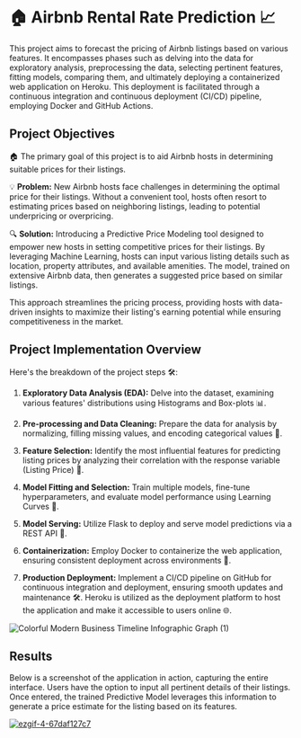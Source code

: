 
# 🏠 Airbnb Rental Rate Prediction 📈

This project aims to forecast the pricing of Airbnb listings based on various features. It encompasses phases such as delving into the data for exploratory analysis, preprocessing the data, selecting pertinent features, fitting models, comparing them, and ultimately deploying a containerized web application on Heroku. This deployment is facilitated through a continuous integration and continuous deployment (CI/CD) pipeline, employing Docker and GitHub Actions.


## Project Objectives

🏠 The primary goal of this project is to aid Airbnb hosts in determining suitable prices for their listings.

💡 **Problem:** New Airbnb hosts face challenges in determining the optimal price for their listings. Without a convenient tool, hosts often resort to estimating prices based on neighboring listings, leading to potential underpricing or overpricing.

🔍 **Solution:** Introducing a Predictive Price Modeling tool designed to empower new hosts in setting competitive prices for their listings. By leveraging Machine Learning, hosts can input various listing details such as location, property attributes, and available amenities. The model, trained on extensive Airbnb data, then generates a suggested price based on similar listings.

This approach streamlines the pricing process, providing hosts with data-driven insights to maximize their listing's earning potential while ensuring competitiveness in the market.
## Project Implementation Overview

Here's the breakdown of the project steps 🛠️:

1. **Exploratory Data Analysis (EDA):** Delve into the dataset, examining various features' distributions using Histograms and Box-plots 📊.

2. **Pre-processing and Data Cleaning:** Prepare the data for analysis by normalizing, filling missing values, and encoding categorical values 🧹.

3. **Feature Selection:** Identify the most influential features for predicting listing prices by analyzing their correlation with the response variable (Listing Price) 🎯.

4. **Model Fitting and Selection:** Train multiple models, fine-tune hyperparameters, and evaluate model performance using Learning Curves 🤖.

5. **Model Serving:** Utilize Flask to deploy and serve model predictions via a REST API 🚀.

6. **Containerization:** Employ Docker to containerize the web application, ensuring consistent deployment across environments 🐳.

7. **Production Deployment:** Implement a CI/CD pipeline on GitHub for continuous integration and deployment, ensuring smooth updates and maintenance 🛠️. Heroku is utilized as the deployment platform to host the application and make it accessible to users online 🌐.

![Colorful Modern Business Timeline Infographic Graph (1)](https://github.com/tarundirector/airbnb-predictive-analysis/assets/85684655/eface5b5-e921-4b95-b486-8a3e860ea3e9)

## Results

Below is a screenshot of the application in action, capturing the entire interface. Users have the option to input all pertinent details of their listings. Once entered, the trained Predictive Model leverages this information to generate a price estimate for the listing based on its features.

[![ezgif-4-67daf127c7](https://github.com/tarundirector/airbnb-predictive-analysis/assets/85684655/e9c966b4-590f-43d1-b58f-a805e841b8d6)
](https://github.com/tarundirector/airbnb-predictive-analysis/blob/main/ezgif-7-d15d05813a.gif?raw=true)
